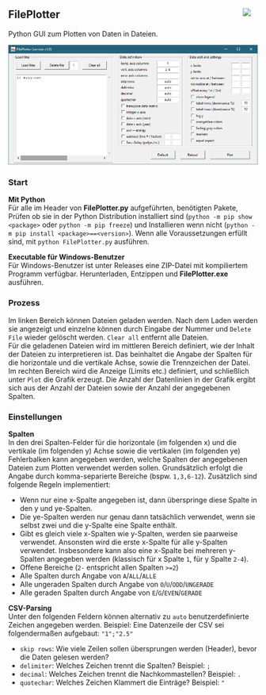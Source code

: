 
## FilePlotter <img src="FilePlotter.ico" width=30 align="right">

Python GUI zum Plotten von Daten in Dateien.

<img src="readme_images/GUI.png">

### Start

**Mit Python**  
Für alle im Header von **FilePlotter.py** aufgeführten, benötigten Pakete, Prüfen ob sie in der Python Distribution installiert sind (`python -m pip show <package>` oder `python -m pip freeze`) und Installieren wenn nicht (`python -m pip install <package>==<version>`). Wenn alle Voraussetzungen erfüllt sind, mit `python FilePlotter.py` ausführen.

**Executable für Windows-Benutzer**  
Für Windows-Benutzer ist unter Releases eine ZIP-Datei mit kompiliertem Programm verfügbar. Herunterladen, Entzippen und **FilePlotter.exe** ausführen.

### Prozess
Im linken Bereich können Dateien geladen werden. Nach dem Laden werden sie angezeigt und einzelne können durch Eingabe der Nummer und `Delete File` wieder gelöscht werden. `Clear all` entfernt alle Dateien.  
Für die geladenen Dateien wird im mittleren Bereich definiert, wie der Inhalt der Dateien zu interpretieren ist. Das beinhaltet die Angabe der Spalten für die horizontale und die vertikale Achse, sowie die Trennzeichen der Datei. Im rechten Bereich wird die Anzeige (Limits etc.) definiert, und schließlich unter `Plot` die Grafik erzeugt.
Die Anzahl der Datenlinien in der Grafik ergibt sich aus der Anzahl der Dateien sowie der Anzahl der angegebenen Spalten.

### Einstellungen

**Spalten**  
In den drei Spalten-Felder für die horizontale (im folgenden x) und die vertikale (im folgenden y) Achse sowie die vertikalen (im folgenden ye) Fehlerbalken kann angegeben werden, welche Spalten der angegebenen Dateien zum Plotten verwendet werden sollen. Grundsätzlich erfolgt die Angabe durch komma-separierte Bereiche (bspw. `1,3,6-12`). Zusätzlich sind folgende Regeln implementiert:
- Wenn nur eine x-Spalte angegeben ist, dann überspringe diese Spalte in den y und ye-Spalten.
- Die ye-Spalten werden nur genau dann tatsächlich verwendet, wenn sie selbst zwei und die y-Spalte eine Spalte enthält.
- Gibt es gleich viele x-Spalten wie y-Spalten, werden sie paarweise verwendet. Ansonsten wird die erste x-Spalte für alle y-Spalten verwendet. Insbesondere kann also eine x-Spalte bei mehreren y-Spalten angegeben werden (klassisch für x Spalte `1`, für y Spalte `2-4`).
- Offene Bereiche (`2-` entspricht allen Spalten `>=2`)
- Alle Spalten durch Angabe von `A`/`ALL`/`ALLE`
- Alle ungeraden Spalten durch Angabe von `O`/`U`/`ODD`/`UNGERADE`
- Alle geraden Spalten durch Angabe von `E`/`G`/`EVEN`/`GERADE`

**CSV-Parsing**  
Unter den folgenden Feldern können alternativ zu `auto` benutzerdefinierte Zeichen angegeben werden. Beispiel: Eine Datenzeile der CSV sei folgendermaßen aufgebaut: `"1";"2.5"`
- `skip rows`: Wie viele Zeilen sollen übersprungen werden (Header), bevor die Daten gelesen werden?
- `delimiter`: Welches Zeichen trennt die Spalten? Beispiel: `;`
- `decimal`: Welches Zeichen trennt die Nachkommastellen? Beispiel: `.`
- `quotechar`: Welches Zeichen Klammert die Einträge? Beispiel: `"`

